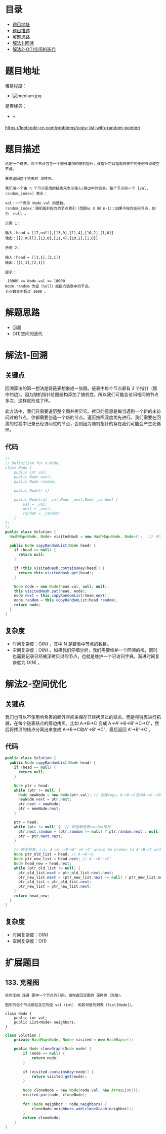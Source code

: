 # 目录
* [题目地址](#题目地址)
* [题目描述](#题目描述)
* [解题思路](#解题思路)
* [解法1-回溯](#解法1-回溯)
* [解法2-O(1)空间的迭代](#解法2-空间优化)



# 题目地址
难易程度：
- ![medium.jpg](../.images/medium.jpg)

是否经典：
- ⭐️

https://leetcode-cn.com/problems/copy-list-with-random-pointer/

# 题目描述
```$xslt
给定一个链表，每个节点包含一个额外增加的随机指针，该指针可以指向链表中的任何节点或空节点。

要求返回这个链表的 深拷贝。 

我们用一个由 n 个节点组成的链表来表示输入/输出中的链表。每个节点用一个 [val, random_index] 表示：

val：一个表示 Node.val 的整数。
random_index：随机指针指向的节点索引（范围从 0 到 n-1）；如果不指向任何节点，则为  null 。

示例 1：

输入：head = [[7,null],[13,0],[11,4],[10,2],[1,0]]
输出：[[7,null],[13,0],[11,4],[10,2],[1,0]]

示例 2：

输入：head = [[1,1],[2,1]]
输出：[[1,1],[2,1]]

提示：

-10000 <= Node.val <= 10000
Node.random 为空（null）或指向链表中的节点。
节点数目不超过 1000 。
```


# 解题思路
- 回溯
- O(1)空间的迭代




# 解法1-回溯
## 关键点
回溯算法的第一想法是将链表想象成一张图。链表中每个节点都有 2 个指针（图中的边）。因为随机指针给图结构添加了随机性，所以我们可能会访问相同的节点多次，这样就形成了环。

此方法中，我们只需要遍历整个图并拷贝它。拷贝的意思是每当遇到一个新的未访问过的节点，你都需要创造一个新的节点。遍历按照深度优先进行。我们需要在回溯的过程中记录已经访问过的节点，否则因为随机指针的存在我们可能会产生死循环。

## 代码
```Java
/*
// Definition for a Node.
class Node {
    public int val;
    public Node next;
    public Node random;

    public Node() {}

    public Node(int _val,Node _next,Node _random) {
        val = _val;
        next = _next;
        random = _random;
    }
};
*/
public class Solution {
  HashMap<Node, Node> visitedHash = new HashMap<Node, Node>();   // 老节点作为key，新节点作为value

  public Node copyRandomList(Node head) {
    if (head == null) {
      return null;
    }

    if (this.visitedHash.containsKey(head)) {
      return this.visitedHash.get(head);
    }

    Node node = new Node(head.val, null, null);
    this.visitedHash.put(head, node);
    node.next = this.copyRandomList(head.next);
    node.random = this.copyRandomList(head.random);
    return node;
  }
}
```


## 复杂度
- 时间复杂度：O(N) ，其中 N 是链表中节点的数目。
- 空间复杂度：O(N) 。如果我们仔细分析，我们需要维护一个回溯的栈，同时也需要记录已经被深拷贝过的节点，也就是维护一个已访问字典。渐进时间复杂度为 O(N) 。


# 解法2-空间优化
## 关键点
我们也可以不使用哈希表的额外空间来保存已经拷贝过的结点，而是将链表进行拓展，在每个链表结点的旁边拷贝，比如 A->B->C 变成 A->A'->B->B'->C->C'，然后将拷贝的结点分离出来变成 A->B->C和A'->B'->C'，最后返回 A'->B'->C'。


## 代码
```Java
public class Solution {
  public Node copyRandomList(Node head) {
    if (head == null) {
      return null;
    }

    Node ptr = head;
    while (ptr != null) {
      Node newNode = new Node(ptr.val); // 创建copy，A->B->C变成A->A'->B->B'->C->C'
      newNode.next = ptr.next;
      ptr.next = newNode;
      ptr = newNode.next;
    }

    ptr = head;
    while (ptr != null) {  // 赋值新链表random指针
      ptr.next.random = (ptr.random != null) ? ptr.random.next : null; // ptr.random.next表示random的拷贝
      ptr = ptr.next.next;
    }

    // 修复链表，i.e. A->A'->B->B'->C->C' would be broken to A->B->C and A'->B'->C'
    Node ptr_old_list = head; // A->B->C
    Node ptr_new_list = head.next; // A'->B'->C'
    Node head_new = head.next;
    while (ptr_old_list != null) {
      ptr_old_list.next = ptr_old_list.next.next;
      ptr_new_list.next = (ptr_new_list.next != null) ? ptr_new_list.next.next : null;
      ptr_old_list = ptr_old_list.next;
      ptr_new_list = ptr_new_list.next;
    }
    return head_new;
  }
}
```


## 复杂度
- 时间复杂度：O(N)
- 空间复杂度：O(1)


# 扩展题目
## 133. 克隆图
```text
给你无向 连通 图中一个节点的引用，请你返回该图的 深拷贝（克隆）。

图中的每个节点都包含它的值 val（int） 和其邻居的列表（list[Node]）。

class Node {
    public int val;
    public List<Node> neighbors;
}
```


```java
class Solution {
    private HashMap<Node, Node> visited = new HashMap<>();

    public Node cloneGraph(Node node) {
        if (node == null) {
            return node;
        }
        
        if (visited.containsKey(node)) {
            return visited.get(node);
        }
        
        Node cloneNode = new Node(node.val, new ArrayList());
        visited.put(node, cloneNode);
        
        for (Node neighbor : node.neighbors) {
            cloneNode.neighbors.add(cloneGraph(neighbor));
        }
        return cloneNode;
    }
}
```